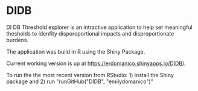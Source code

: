 # DIDB
DI DB Threshold explorer is an intractive application to help set meaningful thesholds to idenfity disporoportional impacts and disproportionate burdens.

The application was build in R using the Shiny Package.

Current working version is up at https://erdomanico.shinyapps.io/DIDB/.

To run the the most recent version from RStudio: 1) install the Shiny package and 2) run "runGitHub("DIDB", "emilydomanico")"



